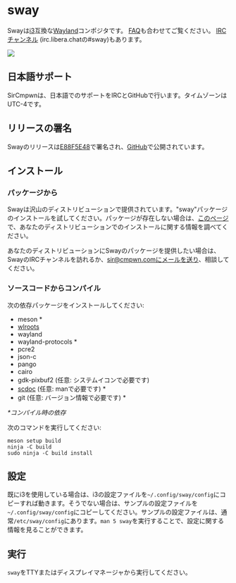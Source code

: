 # sway

Swayは[i3](https://i3wm.org/)互換な[Wayland](http://wayland.freedesktop.org/)コンポジタです。
[FAQ](https://github.com/swaywm/sway/wiki)も合わせてご覧ください。
[IRC チャンネル](https://web.libera.chat/gamja/?channels=#sway) (irc.libera.chatの#sway)もあります。

[![](https://sr.ht/ICd5.png)](https://sr.ht/ICd5.png)

## 日本語サポート

SirCmpwnは、日本語でのサポートをIRCとGitHubで行います。タイムゾーンはUTC-4です。

## リリースの署名

Swayのリリースは[E88F5E48](https://keys.openpgp.org/search?q=34FF9526CFEF0E97A340E2E40FDE7BE0E88F5E48)で署名され、[GitHub](https://github.com/swaywm/sway/releases)で公開されています。

## インストール

### パッケージから

Swayは沢山のディストリビューションで提供されています。"sway"パッケージのインストールを試してください。パッケージが存在しない場合は、[このページ](https://github.com/swaywm/sway/wiki/Unsupported-packages)で、あなたのディストリビューションでのインストールに関する情報を調べてください。

あなたのディストリビューションにSwayのパッケージを提供したい場合は、SwayのIRCチャンネルを訪れるか、sir@cmpwn.comにメールを送り、相談してください。

### ソースコードからコンパイル

次の依存パッケージをインストールしてください:

* meson \*
* [wlroots](https://gitlab.freedesktop.org/wlroots/wlroots)
* wayland
* wayland-protocols \*
* pcre2
* json-c
* pango
* cairo
* gdk-pixbuf2 (任意: システムイコンで必要です)
* [scdoc](https://git.sr.ht/~sircmpwn/scdoc) (任意: manで必要です) \*
* git (任意: バージョン情報で必要です) \*

_\*コンパイル時の依存_

次のコマンドを実行してください:

    meson setup build
    ninja -C build
    sudo ninja -C build install

## 設定

既にi3を使用している場合は、i3の設定ファイルを`~/.config/sway/config`にコピーすれば動きます。そうでない場合は、サンプルの設定ファイルを`~/.config/sway/config`にコピーしてください。サンプルの設定ファイルは、通常`/etc/sway/config`にあります。`man 5 sway`を実行することで、設定に関する情報を見ることができます。

## 実行

`sway`をTTYまたはディスプレイマネージャから実行してください。
